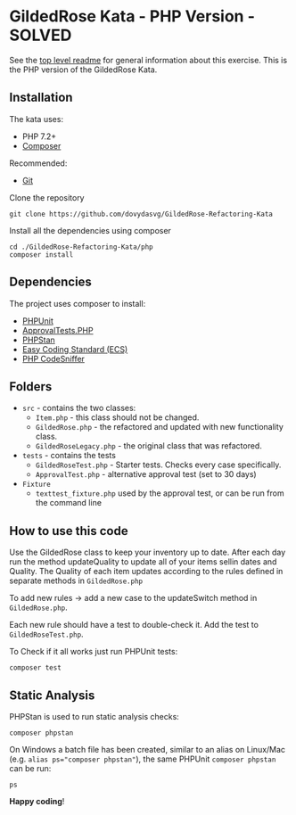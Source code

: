 # GildedRose Kata - PHP Version - SOLVED

See the [top level readme](../README.md) for general information about this exercise. This is the PHP version of the
 GildedRose Kata. 

## Installation

The kata uses:

- PHP 7.2+
- [Composer](https://getcomposer.org)

Recommended:
- [Git](https://git-scm.com/downloads)

Clone the repository

```shell script
git clone https://github.com/dovydasvg/GildedRose-Refactoring-Kata
```

Install all the dependencies using composer

```shell script
cd ./GildedRose-Refactoring-Kata/php
composer install
```

## Dependencies

The project uses composer to install:

- [PHPUnit](https://phpunit.de/)
- [ApprovalTests.PHP](https://github.com/approvals/ApprovalTests.php)
- [PHPStan](https://github.com/phpstan/phpstan)
- [Easy Coding Standard (ECS)](https://github.com/symplify/easy-coding-standard) 
- [PHP CodeSniffer](https://github.com/squizlabs/PHP_CodeSniffer/wiki)

## Folders

- `src` - contains the two classes:
  - `Item.php` - this class should not be changed.
  - `GildedRose.php` - the refactored and updated with new functionality class.
  - `GildedRoseLegacy.php` - the original class that was refactored.
- `tests` - contains the tests
  - `GildedRoseTest.php` - Starter tests. Checks every case specifically.
  - `ApprovalTest.php` - alternative approval test (set to 30 days)
- `Fixture`
  - `texttest_fixture.php` used by the approval test, or can be run from the command line

## How to use this code

Use the GildedRose class to keep your inventory up to date.
After each day run the method updateQuality to update all of your items sellin dates and Quality.
The Quality of each item updates according to the rules defined in separate methods in `GildedRose.php`

To add new rules -> add a new case to the updateSwitch method in `GildedRose.php`.

Each new rule should have a test to double-check it. Add the test to `GildedRoseTest.php`.

To Check if it all works just run PHPUnit tests:

```shell script
composer test
```

## Static Analysis

PHPStan is used to run static analysis checks:

```shell script
composer phpstan
```

On Windows a batch file has been created, similar to an alias on Linux/Mac (e.g. `alias ps="composer phpstan"`), the
 same PHPUnit `composer phpstan` can be run:

```shell script
ps
```

**Happy coding**!